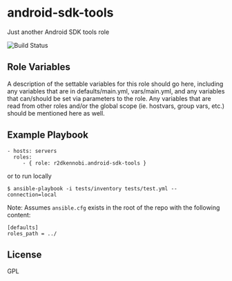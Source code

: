 android-sdk-tools
=========

Just another Android SDK tools role

![Build Status](https://travis-ci.org/r2dkennobi/android-sdk-tools-role.svg?branch=master)

Role Variables
--------------

A description of the settable variables for this role should go here, including any variables that are in defaults/main.yml, vars/main.yml, and any variables that can/should be set via parameters to the role. Any variables that are read from other roles and/or the global scope (ie. hostvars, group vars, etc.) should be mentioned here as well.

Example Playbook
----------------

    - hosts: servers
      roles:
         - { role: r2dkennobi.android-sdk-tools }

or to run locally

    $ ansible-playbook -i tests/inventory tests/test.yml --connection=local

Note: Assumes `ansible.cfg` exists in the root of the repo with the following content:

    [defaults]
    roles_path = ../

License
-------

GPL
